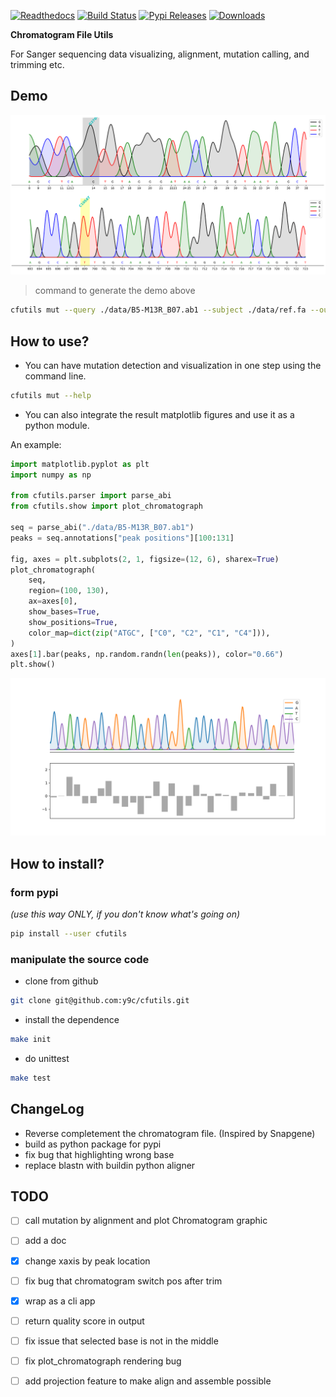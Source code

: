 [![Readthedocs](https://readthedocs.org/projects/cfutils/badge/?version=latest)](https://cfutils.readthedocs.io/en/latest/?badge=latest)
[![Build Status](https://img.shields.io/travis/y9c/cfutils.svg)](https://travis-ci.org/y9c/cfutils)
[![Pypi Releases](https://img.shields.io/pypi/v/cfutils.svg)](https://pypi.python.org/pypi/cfutils)
[![Downloads](https://static.pepy.tech/badge/cfutils)](https://pepy.tech/project/cfutils)

**Chromatogram File Utils**

For Sanger sequencing data visualizing, alignment, mutation calling, and trimming etc.

## Demo

![plot chromatogram with mutation](https://raw.githubusercontent.com/y9c/cfutils/master/data/plot.png)

> command to generate the demo above

```bash
cfutils mut --query ./data/B5-M13R_B07.ab1 --subject ./data/ref.fa --outdir ./data/ --plot
```

## How to use?

- You can have mutation detection and visualization in one step using the command line.

```bash
cfutils mut --help
```

- You can also integrate the result matplotlib figures and use it as a python module.

An example:

```python
import matplotlib.pyplot as plt
import numpy as np

from cfutils.parser import parse_abi
from cfutils.show import plot_chromatograph

seq = parse_abi("./data/B5-M13R_B07.ab1")
peaks = seq.annotations["peak positions"][100:131]

fig, axes = plt.subplots(2, 1, figsize=(12, 6), sharex=True)
plot_chromatograph(
    seq,
    region=(100, 130),
    ax=axes[0],
    show_bases=True,
    show_positions=True,
    color_map=dict(zip("ATGC", ["C0", "C2", "C1", "C4"])),
)
axes[1].bar(peaks, np.random.randn(len(peaks)), color="0.66")
plt.show()
```

![plot chromatogram in_matplotlib](https://raw.githubusercontent.com/y9c/cfutils/master/data/matplotlib_example.png)

## How to install?

### form pypi

_(use this way ONLY, if you don't know what's going on)_

```bash
pip install --user cfutils
```

### manipulate the source code

- clone from github

```bash
git clone git@github.com:y9c/cfutils.git
```

- install the dependence

```bash
make init
```

- do unittest

```bash
make test
```

## ChangeLog

- Reverse completement the chromatogram file. (Inspired by Snapgene)
- build as python package for pypi
- fix bug that highlighting wrong base
- replace blastn with buildin python aligner

## TODO

- [ ] call mutation by alignment and plot Chromatogram graphic
- [ ] add a doc
- [x] change xaxis by peak location
- [ ] fix bug that chromatogram switch pos after trim
- [x] wrap as a cli app
- [ ] return quality score in output
- [ ] fix issue that selected base is not in the middle
- [ ] fix plot_chromatograph rendering bug

- [ ] add projection feature to make align and assemble possible
